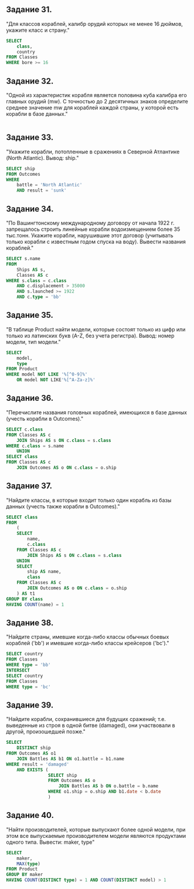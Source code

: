## Задание 31.
"Для классов кораблей, калибр орудий которых не менее 16 дюймов, укажите класс и страну."
```SQL
SELECT 
    class,
    country
FROM Classes
WHERE bore >= 16
```
## Задание 32.
"Одной из характеристик корабля является половина куба калибра его главных орудий (mw). С точностью до 2 десятичных знаков определите среднее значение mw для кораблей каждой страны, у которой есть корабли в базе данных."
```SQL

```

## Задание 33.
"Укажите корабли, потопленные в сражениях в Северной Атлантике (North Atlantic). Вывод: ship."
```SQL
SELECT ship
FROM Outcomes
WHERE 
    battle = 'North Atlantic'
    AND result = 'sunk'
```
## Задание 34.
"По Вашингтонскому международному договору от начала 1922 г. запрещалось строить линейные корабли водоизмещением более 35 тыс.тонн. Укажите корабли, нарушившие этот договор (учитывать только корабли c известным годом спуска на воду). Вывести названия кораблей."
```SQL
SELECT s.name
FROM 
    Ships AS s,
    Classes AS c
WHERE s.class = c.class 
    AND c.displacement > 35000
    AND s.launched >= 1922
    AND c.type = 'bb'
```
## Задание 35.
"В таблице Product найти модели, которые состоят только из цифр или только из латинских букв (A-Z, без учета регистра).
Вывод: номер модели, тип модели."
```SQL
SELECT 
    model,
    type
FROM Product
WHERE model NOT LIKE '%[^0-9]%' 
    OR model NOT LIKE'%[^A-Za-z]%'
```
## Задание 36.
"Перечислите названия головных кораблей, имеющихся в базе данных (учесть корабли в Outcomes)."
```SQL
SELECT c.class
FROM Classes AS c
	JOIN Ships AS s ON c.class = s.class
WHERE c.class = s.name
    UNION
SELECT class
FROM Classes AS c
	JOIN Outcomes AS o ON c.class = o.ship
```
## Задание 37.
"Найдите классы, в которые входит только один корабль из базы данных (учесть также корабли в Outcomes)."
```SQL
SELECT class
FROM
    (
    SELECT 
        name,
        c.class
    FROM Classes AS c
        JOIN Ships AS s ON c.class = s.class
    UNION
    SELECT 
        ship AS name,
        class
    FROM Classes AS c
        JOIN Outcomes AS o ON c.class = o.ship
    ) AS t1
GROUP BY class
HAVING COUNT(name) = 1
```
## Задание 38.
"Найдите страны, имевшие когда-либо классы обычных боевых кораблей ('bb') и имевшие когда-либо классы крейсеров ('bc')."
```SQL
SELECT country
FROM Classes
WHERE type = 'bb'
INTERSECT
SELECT country
FROM Classes
WHERE type = 'bc'
```
## Задание 39.
"Найдите корабли, сохранившиеся для будущих сражений; т.е. выведенные из строя в одной битве (damaged), они участвовали в другой, произошедшей позже."
```SQL
SELECT 
    DISTINCT ship
FROM Outcomes AS o1
	JOIN Battles AS b1 ON o1.battle = b1.name
WHERE result = 'damaged' 
    AND EXISTS (
                SELECT ship 
                FROM Outcomes AS o
                    JOIN Battles AS b ON o.battle = b.name
                WHERE o1.ship = o.ship AND b1.date < b.date
                )
```
## Задание 40.
"Найти производителей, которые выпускают более одной модели, при этом все выпускаемые производителем модели
являются продуктами одного типа. Вывести: maker, type"
```SQL
SELECT 
    maker,
    MAX(type)
FROM Product
GROUP BY maker
HAVING COUNT(DISTINCT type) = 1 AND COUNT(DISTINCT model) > 1
```


